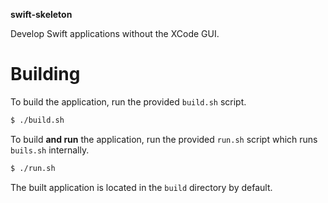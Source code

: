 
**swift-skeleton**

Develop Swift applications without the XCode GUI.

# Building

To build the application, run the provided `build.sh` script.

```sh
$ ./build.sh
```

To build **and run** the application, run the provided `run.sh` script which runs `buils.sh` internally.

```sh
$ ./run.sh
```

The built application is located in the `build` directory by default.
